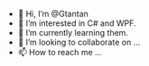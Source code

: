 - 👋 Hi, I’m @Gtantan
- 👀 I’m interested in C# and WPF.
- 🌱 I’m currently learning them.
- 💞️ I’m looking to collaborate on ...
- 📫 How to reach me ...

<!---
Gtantan/Gtantan is a ✨ special ✨ repository because its `README.md` (this file) appears on your GitHub profile.
You can click the Preview link to take a look at your changes.
--->
